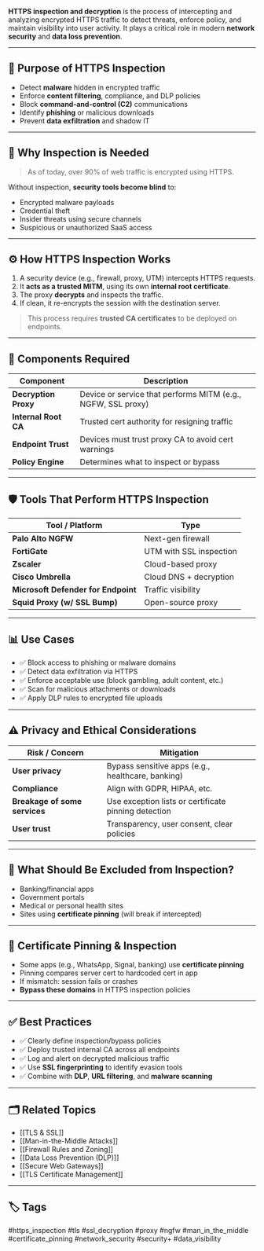 **HTTPS inspection and decryption** is the process of intercepting and analyzing encrypted HTTPS traffic to detect threats, enforce policy, and maintain visibility into user activity. It plays a critical role in modern **network security** and **data loss prevention**.

---

## 🎯 Purpose of HTTPS Inspection

- Detect **malware** hidden in encrypted traffic
- Enforce **content filtering**, compliance, and DLP policies
- Block **command-and-control (C2)** communications
- Identify **phishing** or malicious downloads
- Prevent **data exfiltration** and shadow IT

---

## 🔐 Why Inspection is Needed

> As of today, over 90% of web traffic is encrypted using HTTPS.

Without inspection, **security tools become blind** to:

- Encrypted malware payloads
- Credential theft
- Insider threats using secure channels
- Suspicious or unauthorized SaaS access

---

## ⚙️ How HTTPS Inspection Works

1. A security device (e.g., firewall, proxy, UTM) intercepts HTTPS requests.
2. It **acts as a trusted MITM**, using its own **internal root certificate**.
3. The proxy **decrypts** and inspects the traffic.
4. If clean, it re-encrypts the session with the destination server.

> This process requires **trusted CA certificates** to be deployed on endpoints.

---

## 🧩 Components Required

| Component             | Description                                   |
|------------------------|-----------------------------------------------|
| **Decryption Proxy**   | Device or service that performs MITM (e.g., NGFW, SSL proxy) |
| **Internal Root CA**   | Trusted cert authority for resigning traffic |
| **Endpoint Trust**     | Devices must trust proxy CA to avoid cert warnings |
| **Policy Engine**      | Determines what to inspect or bypass         |

---

## 🛡️ Tools That Perform HTTPS Inspection

| Tool / Platform         | Type                        |
|--------------------------|-----------------------------|
| **Palo Alto NGFW**       | Next-gen firewall           |
| **FortiGate**            | UTM with SSL inspection     |
| **Zscaler**              | Cloud-based proxy           |
| **Cisco Umbrella**       | Cloud DNS + decryption      |
| **Microsoft Defender for Endpoint** | Traffic visibility |
| **Squid Proxy (w/ SSL Bump)** | Open-source proxy        |

---

## 📊 Use Cases

- ✅ Block access to phishing or malware domains
- ✅ Detect data exfiltration via HTTPS
- ✅ Enforce acceptable use (block gambling, adult content, etc.)
- ✅ Scan for malicious attachments or downloads
- ✅ Apply DLP rules to encrypted file uploads

---

## ⚠️ Privacy and Ethical Considerations

| Risk / Concern                  | Mitigation                                     |
|----------------------------------|------------------------------------------------|
| **User privacy**                | Bypass sensitive apps (e.g., healthcare, banking) |
| **Compliance**                  | Align with GDPR, HIPAA, etc.                   |
| **Breakage of some services**   | Use exception lists or certificate pinning detection |
| **User trust**                  | Transparency, user consent, clear policies     |

---

## 🚫 What Should Be Excluded from Inspection?

- Banking/financial apps
- Government portals
- Medical or personal health sites
- Sites using **certificate pinning** (will break if intercepted)

---

## 🔐 Certificate Pinning & Inspection

- Some apps (e.g., WhatsApp, Signal, banking) use **certificate pinning**
- Pinning compares server cert to hardcoded cert in app
- If mismatch: session fails or crashes
- **Bypass these domains** in HTTPS inspection policies

---

## ✅ Best Practices

- ✅ Clearly define inspection/bypass policies
- ✅ Deploy trusted internal CA across all endpoints
- ✅ Log and alert on decrypted malicious traffic
- ✅ Use **SSL fingerprinting** to identify evasion tools
- ✅ Combine with **DLP**, **URL filtering**, and **malware scanning**

---

## 🗂 Related Topics

- [[TLS & SSL]]
- [[Man-in-the-Middle Attacks]]
- [[Firewall Rules and Zoning]]
- [[Data Loss Prevention (DLP)]]
- [[Secure Web Gateways]]
- [[TLS Certificate Management]]

---

## 🏷 Tags

#https_inspection #tls #ssl_decryption #proxy #ngfw #man_in_the_middle #certificate_pinning #network_security #security+ #data_visibility
